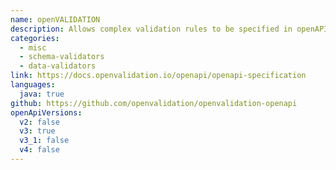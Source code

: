 ```yaml
---
name: openVALIDATION
description: Allows complex validation rules to be specified in openAPI spec files using natural language.
categories:
  - misc
  - schema-validators
  - data-validators
link: https://docs.openvalidation.io/openapi/openapi-specification
languages:
  java: true
github: https://github.com/openvalidation/openvalidation-openapi
openApiVersions:
  v2: false
  v3: true
  v3_1: false
  v4: false
---
```

